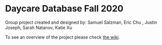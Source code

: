 # Daycare Database Fall 2020

Group project created and designed by:
Samuel Salzman, Eric Chu , Justin Joseph, Sarah Natanov, Katie Xu 


To see an overview of the project please check [the wiki](https://github.com/ericchu2595/daycare_database/wiki).




